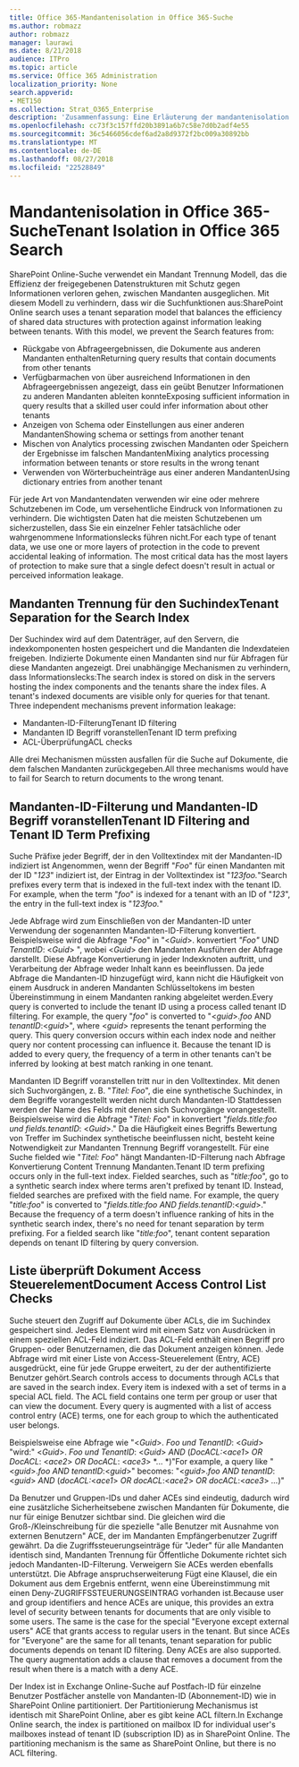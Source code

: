 ```yaml
---
title: Office 365-Mandantenisolation in Office 365-Suche
ms.author: robmazz
author: robmazz
manager: laurawi
ms.date: 8/21/2018
audience: ITPro
ms.topic: article
ms.service: Office 365 Administration
localization_priority: None
search.appverid:
- MET150
ms.collection: Strat_O365_Enterprise
description: 'Zusammenfassung: Eine Erläuterung der mandantenisolation in Office 365-Suche.'
ms.openlocfilehash: cc73f3c157ffd20b3891a6b7c58e7d0b2adf4e55
ms.sourcegitcommit: 36c5466056cdef6ad2a8d9372f2bc009a30892bb
ms.translationtype: MT
ms.contentlocale: de-DE
ms.lasthandoff: 08/27/2018
ms.locfileid: "22528849"
---
```

# <a name="tenant-isolation-in-office-365-search"></a><span data-ttu-id="73866-103">Mandantenisolation in Office 365-Suche</span><span class="sxs-lookup"><span data-stu-id="73866-103">Tenant Isolation in Office 365 Search</span></span>
<span data-ttu-id="73866-p101">SharePoint Online-Suche verwendet ein Mandant Trennung Modell, das die Effizienz der freigegebenen Datenstrukturen mit Schutz gegen Informationen verloren gehen, zwischen Mandanten ausgeglichen. Mit diesem Modell zu verhindern, dass wir die Suchfunktionen aus:</span><span class="sxs-lookup"><span data-stu-id="73866-p101">SharePoint Online search uses a tenant separation model that balances the efficiency of shared data structures with protection against information leaking between tenants. With this model, we prevent the Search features from:</span></span>
- <span data-ttu-id="73866-106">Rückgabe von Abfrageergebnissen, die Dokumente aus anderen Mandanten enthalten</span><span class="sxs-lookup"><span data-stu-id="73866-106">Returning query results that contain documents from other tenants</span></span>
- <span data-ttu-id="73866-107">Verfügbarmachen von über ausreichend Informationen in den Abfrageergebnissen angezeigt, dass ein geübt Benutzer Informationen zu anderen Mandanten ableiten konnte</span><span class="sxs-lookup"><span data-stu-id="73866-107">Exposing sufficient information in query results that a skilled user could infer information about other tenants</span></span>
- <span data-ttu-id="73866-108">Anzeigen von Schema oder Einstellungen aus einer anderen Mandanten</span><span class="sxs-lookup"><span data-stu-id="73866-108">Showing schema or settings from another tenant</span></span>
- <span data-ttu-id="73866-109">Mischen von Analytics processing zwischen Mandanten oder Speichern der Ergebnisse im falschen Mandanten</span><span class="sxs-lookup"><span data-stu-id="73866-109">Mixing analytics processing information between tenants or store results in the wrong tenant</span></span>
- <span data-ttu-id="73866-110">Verwenden von Wörterbucheinträge aus einer anderen Mandanten</span><span class="sxs-lookup"><span data-stu-id="73866-110">Using dictionary entries from another tenant</span></span>

<span data-ttu-id="73866-p102">Für jede Art von Mandantendaten verwenden wir eine oder mehrere Schutzebenen im Code, um versehentliche Eindruck von Informationen zu verhindern. Die wichtigsten Daten hat die meisten Schutzebenen um sicherzustellen, dass Sie ein einzelner Fehler tatsächliche oder wahrgenommene Informationslecks führen nicht.</span><span class="sxs-lookup"><span data-stu-id="73866-p102">For each type of tenant data, we use one or more layers of protection in the code to prevent accidental leaking of information. The most critical data has the most layers of protection to make sure that a single defect doesn't result in actual or perceived information leakage.</span></span>

## <a name="tenant-separation-for-the-search-index"></a><span data-ttu-id="73866-113">Mandanten Trennung für den Suchindex</span><span class="sxs-lookup"><span data-stu-id="73866-113">Tenant Separation for the Search Index</span></span>
<span data-ttu-id="73866-p103">Der Suchindex wird auf dem Datenträger, auf den Servern, die indexkomponenten hosten gespeichert und die Mandanten die Indexdateien freigeben. Indizierte Dokumente einen Mandanten sind nur für Abfragen für diese Mandanten angezeigt. Drei unabhängige Mechanismen zu verhindern, dass Informationslecks:</span><span class="sxs-lookup"><span data-stu-id="73866-p103">The search index is stored on disk in the servers hosting the index components and the tenants share the index files. A tenant's indexed documents are visible only for queries for that tenant. Three independent mechanisms prevent information leakage:</span></span>
- <span data-ttu-id="73866-117">Mandanten-ID-Filterung</span><span class="sxs-lookup"><span data-stu-id="73866-117">Tenant ID filtering</span></span>
- <span data-ttu-id="73866-118">Mandanten ID Begriff voranstellen</span><span class="sxs-lookup"><span data-stu-id="73866-118">Tenant ID term prefixing</span></span>
- <span data-ttu-id="73866-119">ACL-Überprüfung</span><span class="sxs-lookup"><span data-stu-id="73866-119">ACL checks</span></span>

<span data-ttu-id="73866-120">Alle drei Mechanismen müssten ausfallen für die Suche auf Dokumente, die dem falschen Mandanten zurückgegeben.</span><span class="sxs-lookup"><span data-stu-id="73866-120">All three mechanisms would have to fail for Search to return documents to the wrong tenant.</span></span>

## <a name="tenant-id-filtering-and-tenant-id-term-prefixing"></a><span data-ttu-id="73866-121">Mandanten-ID-Filterung und Mandanten-ID Begriff voranstellen</span><span class="sxs-lookup"><span data-stu-id="73866-121">Tenant ID Filtering and Tenant ID Term Prefixing</span></span>
<span data-ttu-id="73866-p104">Suche Präfixe jeder Begriff, der in den Volltextindex mit der Mandanten-ID indiziert ist Angenommen, wenn der Begriff "*Foo*" für einen Mandanten mit der ID "*123*" indiziert ist, der Eintrag in der Volltextindex ist "*123foo.*"</span><span class="sxs-lookup"><span data-stu-id="73866-p104">Search prefixes every term that is indexed in the full-text index with the tenant ID. For example, when the term "*foo*" is indexed for a tenant with an ID of "*123*", the entry in the full-text index is "*123foo.*"</span></span>

<span data-ttu-id="73866-p105">Jede Abfrage wird zum Einschließen von der Mandanten-ID unter Verwendung der sogenannten Mandanten-ID-Filterung konvertiert. Beispielsweise wird die Abfrage "*Foo*" in "<*Guid*>. konvertiert *"Foo"* UND *TenantID*: <*Guid*> ", wobei <*Guid*> den Mandanten Ausführen der Abfrage darstellt. Diese Abfrage Konvertierung in jeder Indexknoten auftritt, und Verarbeitung der Abfrage weder Inhalt kann es beeinflussen. Da jede Abfrage die Mandanten-ID hinzugefügt wird, kann nicht die Häufigkeit von einem Ausdruck in anderen Mandanten Schlüsseltokens im besten Übereinstimmung in einem Mandanten ranking abgeleitet werden.</span><span class="sxs-lookup"><span data-stu-id="73866-p105">Every query is converted to include the tenant ID using a process called tenant ID filtering. For example, the query "*foo*" is converted to "<*guid*>.*foo* AND *tenantID*:<*guid*>", where <*guid*> represents the tenant performing the query. This query conversion occurs within each index node and neither query nor content processing can influence it. Because the tenant ID is added to every query, the frequency of a term in other tenants can't be inferred by looking at best match ranking in one tenant.</span></span>

<span data-ttu-id="73866-p106">Mandanten ID Begriff voranstellen tritt nur in den Volltextindex. Mit denen sich Suchvorgängen, z. B. "*Titel: Foo*", die eine synthetische Suchindex, in dem Begriffe vorangestellt werden nicht durch Mandanten-ID Stattdessen werden der Name des Felds mit denen sich Suchvorgänge vorangestellt. Beispielsweise wird die Abfrage "*Titel: Foo*" in konvertiert "*fields.title:foo und fields.tenantID*: <*Guid*>." Da die Häufigkeit eines Begriffs Bewertung von Treffer im Suchindex synthetische beeinflussen nicht, besteht keine Notwendigkeit zur Mandanten Trennung Begriff vorangestellt. Für eine Suche fielded wie "*Titel: Foo*" hängt Mandanten-ID-Filterung nach Abfrage Konvertierung Content Trennung Mandanten.</span><span class="sxs-lookup"><span data-stu-id="73866-p106">Tenant ID term prefixing occurs only in the full-text index. Fielded searches, such as "*title:foo*", go to a synthetic search index where terms aren't prefixed by tenant ID. Instead, fielded searches are prefixed with the field name. For example, the query "*title:foo*" is converted to "*fields.title:foo AND fields.tenantID*:<*guid*>." Because the frequency of a term doesn't influence ranking of hits in the synthetic search index, there's no need for tenant separation by term prefixing. For a fielded search like "*title:foo*", tenant content separation depends on tenant ID filtering by query conversion.</span></span>

## <a name="document-access-control-list-checks"></a><span data-ttu-id="73866-134">Liste überprüft Dokument Access Steuerelement</span><span class="sxs-lookup"><span data-stu-id="73866-134">Document Access Control List Checks</span></span>
<span data-ttu-id="73866-p107">Suche steuert den Zugriff auf Dokumente über ACLs, die im Suchindex gespeichert sind. Jedes Element wird mit einem Satz von Ausdrücken in einem speziellen ACL-Feld indiziert. Das ACL-Feld enthält einen Begriff pro Gruppen- oder Benutzernamen, die das Dokument anzeigen können. Jede Abfrage wird mit einer Liste von Access-Steuerelement (Entry, ACE) ausgedrückt, eine für jede Gruppe erweitert, zu der der authentifizierte Benutzer gehört.</span><span class="sxs-lookup"><span data-stu-id="73866-p107">Search controls access to documents through ACLs that are saved in the search index. Every item is indexed with a set of terms in a special ACL field. The ACL field contains one term per group or user that can view the document. Every query is augmented with a list of access control entry (ACE) terms, one for each group to which the authenticated user belongs.</span></span>

<span data-ttu-id="73866-139">Beispielsweise eine Abfrage wie "<*Guid*>. *Foo und TenantID*: <*Guid*> "wird:" <*Guid*>. *Foo und TenantID*: <*Guid*> *AND* (*DocACL:*<*ace1*> *OR DocACL*: <*ace2*> *OR DocACL*: <*ace3*> *... *)"</span><span class="sxs-lookup"><span data-stu-id="73866-139">For example, a query like "<*guid*>.*foo AND tenantID*:<*guid*>" becomes: "<*guid*>.*foo AND tenantID*:<*guid*> *AND* (*docACL:*<*ace1*> *OR docACL*:<*ace2*> *OR docACL*:<*ace3*> *...*)"</span></span>

<span data-ttu-id="73866-p108">Da Benutzer und Gruppen-IDs und daher ACEs sind eindeutig, dadurch wird eine zusätzliche Sicherheitsebene zwischen Mandanten für Dokumente, die nur für einige Benutzer sichtbar sind. Die gleichen wird die Groß-/Kleinschreibung für die spezielle "alle Benutzer mit Ausnahme von externen Benutzern" ACE, der im Mandanten Empfängerbenutzer Zugriff gewährt. Da die Zugriffssteuerungseinträge für "Jeder" für alle Mandanten identisch sind, Mandanten Trennung für Öffentliche Dokumente richtet sich jedoch Mandanten-ID-Filterung. Verweigern Sie ACEs werden ebenfalls unterstützt. Die Abfrage anspruchserweiterung Fügt eine Klausel, die ein Dokument aus dem Ergebnis entfernt, wenn eine Übereinstimmung mit einen Deny-ZUGRIFFSSTEUERUNGSEINTRAG vorhanden ist.</span><span class="sxs-lookup"><span data-stu-id="73866-p108">Because user and group identifiers and hence ACEs are unique, this provides an extra level of security between tenants for documents that are only visible to some users. The same is the case for the special "Everyone except external users" ACE that grants access to regular users in the tenant. But since ACEs for "Everyone" are the same for all tenants, tenant separation for public documents depends on tenant ID filtering. Deny ACEs are also supported. The query augmentation adds a clause that removes a document from the result when there is a match with a deny ACE.</span></span>

<span data-ttu-id="73866-p109">Der Index ist in Exchange Online-Suche auf Postfach-ID für einzelne Benutzer Postfächer anstelle von Mandanten-ID (Abonnement-ID) wie in SharePoint Online partitioniert. Der Partitionierung Mechanismus ist identisch mit SharePoint Online, aber es gibt keine ACL filtern.</span><span class="sxs-lookup"><span data-stu-id="73866-p109">In Exchange Online search, the index is partitioned on mailbox ID for individual user's mailboxes instead of tenant ID (subscription ID) as in SharePoint Online. The partitioning mechanism is the same as SharePoint Online, but there is no ACL filtering.</span></span>
